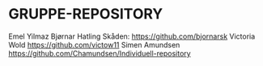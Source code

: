# GRUPPE-REPOSITORY
Emel Yilmaz
Bjørnar Hatling Skåden: https://github.com/bjornarsk
Victoria Wold https://github.com/victow11
Simen Amundsen https://github.com/Chamundsen/Individuell-repository
